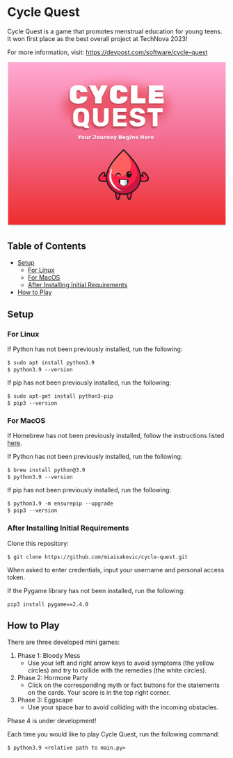 # Cycle Quest
Cycle Quest is a game that promotes menstrual education for young teens. It won first place as the best overall project at TechNova 2023!

For more information, visit: https://devpost.com/software/cycle-quest

<p align="center">
 <img width="570" alt="image" src="https://github.com/miaisakovic/cycle-quest/blob/main/graphics/cycle_quest.png">
</p>

## Table of Contents
* [Setup](#setup)
  * [For Linux](#for-linux)
  * [For MacOS](#for-macos)
  * [After Installing Initial Requirements](#after-installing-initial-requirements)
* [How to Play](#how-to-play)

## Setup 
### For Linux
If Python has not been previously installed, run the following:
```
$ sudo apt install python3.9
$ python3.9 --version
```
If pip has not been previously installed, run the following:
```
$ sudo apt-get install python3-pip 
$ pip3 --version
```

### For MacOS
If Homebrew has not been previously installed, follow the instructions listed [here](https://brew.sh/).

If Python has not been previously installed, run the following:
```
$ brew install python@3.9
$ python3.9 --version
```
If pip has not been previously installed, run the following:
```
$ python3.9 -m ensurepip --upgrade
$ pip3 --version
```

### After Installing Initial Requirements
Clone this repository:
```
$ git clone https://github.com/miaisakovic/cycle-quest.git
``` 
When asked to enter credentials, input your username and personal access token.

If the Pygame library has not been installed, run the following:
```
pip3 install pygame==2.4.0
```

## How to Play
There are three developed mini games:
1. Phase 1: Bloody Mess
   - Use your left and right arrow keys to avoid symptoms (the yellow circles) and try to collide with the remedies (the white circles).
3. Phase 2: Hormone Party
   - Click on the corresponding myth or fact buttons for the statements on the cards. Your score is in the top right corner.
5. Phase 3: Eggscape
   - Use your space bar to avoid colliding with the incoming obstacles.

Phase 4 is under development!

Each time you would like to play Cycle Quest, run the following command:
```
$ python3.9 <relative path to main.py>
```
